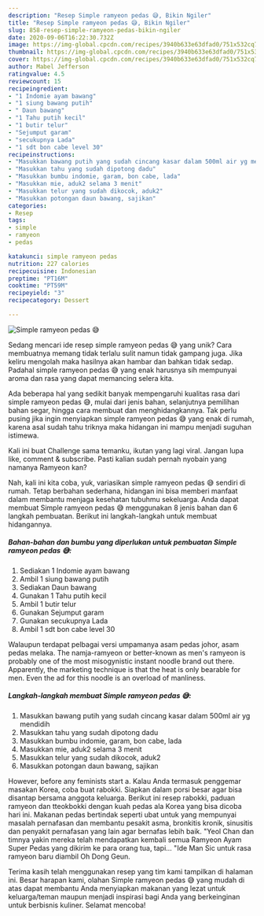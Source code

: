 ```yaml
---
description: "Resep Simple ramyeon pedas 😅, Bikin Ngiler"
title: "Resep Simple ramyeon pedas 😅, Bikin Ngiler"
slug: 858-resep-simple-ramyeon-pedas-bikin-ngiler
date: 2020-09-06T16:22:30.732Z
image: https://img-global.cpcdn.com/recipes/3940b633e63dfad0/751x532cq70/simple-ramyeon-pedas-😅-foto-resep-utama.jpg
thumbnail: https://img-global.cpcdn.com/recipes/3940b633e63dfad0/751x532cq70/simple-ramyeon-pedas-😅-foto-resep-utama.jpg
cover: https://img-global.cpcdn.com/recipes/3940b633e63dfad0/751x532cq70/simple-ramyeon-pedas-😅-foto-resep-utama.jpg
author: Mabel Jefferson
ratingvalue: 4.5
reviewcount: 15
recipeingredient:
- "1 Indomie ayam bawang"
- "1 siung bawang putih"
- " Daun bawang"
- "1 Tahu putih kecil"
- "1 butir telur"
- "Sejumput garam"
- "secukupnya Lada"
- "1 sdt bon cabe level 30"
recipeinstructions:
- "Masukkan bawang putih yang sudah cincang kasar dalam 500ml air yg mendidih"
- "Masukkan tahu yang sudah dipotong dadu"
- "Masukkan bumbu indomie, garam, bon cabe, lada"
- "Masukkan mie, aduk2 selama 3 menit"
- "Masukkan telur yang sudah dikocok, aduk2"
- "Masukkan potongan daun bawang, sajikan"
categories:
- Resep
tags:
- simple
- ramyeon
- pedas

katakunci: simple ramyeon pedas 
nutrition: 227 calories
recipecuisine: Indonesian
preptime: "PT16M"
cooktime: "PT59M"
recipeyield: "3"
recipecategory: Dessert

---
```



![Simple ramyeon pedas 😅](https://img-global.cpcdn.com/recipes/3940b633e63dfad0/751x532cq70/simple-ramyeon-pedas-😅-foto-resep-utama.jpg)

Sedang mencari ide resep simple ramyeon pedas 😅 yang unik? Cara membuatnya memang tidak terlalu sulit namun tidak gampang juga. Jika keliru mengolah maka hasilnya akan hambar dan bahkan tidak sedap. Padahal simple ramyeon pedas 😅 yang enak harusnya sih mempunyai aroma dan rasa yang dapat memancing selera kita.

Ada beberapa hal yang sedikit banyak mempengaruhi kualitas rasa dari simple ramyeon pedas 😅, mulai dari jenis bahan, selanjutnya pemilihan bahan segar, hingga cara membuat dan menghidangkannya. Tak perlu pusing jika ingin menyiapkan simple ramyeon pedas 😅 yang enak di rumah, karena asal sudah tahu triknya maka hidangan ini mampu menjadi suguhan istimewa.

Kali ini buat Challenge sama temanku, ikutan yang lagi viral. Jangan lupa like, comment &amp; subscribe. Pasti kalian sudah pernah nyobain yang namanya Ramyeon kan?


Nah, kali ini kita coba, yuk, variasikan simple ramyeon pedas 😅 sendiri di rumah. Tetap berbahan sederhana, hidangan ini bisa memberi manfaat dalam membantu menjaga kesehatan tubuhmu sekeluarga. Anda dapat membuat Simple ramyeon pedas 😅 menggunakan 8 jenis bahan dan 6 langkah pembuatan. Berikut ini langkah-langkah untuk membuat hidangannya.

<!--inarticleads1-->

##### Bahan-bahan dan bumbu yang diperlukan untuk pembuatan Simple ramyeon pedas 😅:

1. Sediakan 1 Indomie ayam bawang
1. Ambil 1 siung bawang putih
1. Sediakan  Daun bawang
1. Gunakan 1 Tahu putih kecil
1. Ambil 1 butir telur
1. Gunakan Sejumput garam
1. Gunakan secukupnya Lada
1. Ambil 1 sdt bon cabe level 30


Walaupun terdapat pelbagai versi umpamanya asam pedas johor, asam pedas melaka. The namja-ramyeon or better-known as men&#39;s ramyeon is probably one of the most misogynistic instant noodle brand out there. Apparently, the marketing technique is that the heat is only bearable for men. Even the ad for this noodle is an overload of manliness. 

<!--inarticleads2-->

##### Langkah-langkah membuat Simple ramyeon pedas 😅:

1. Masukkan bawang putih yang sudah cincang kasar dalam 500ml air yg mendidih
1. Masukkan tahu yang sudah dipotong dadu
1. Masukkan bumbu indomie, garam, bon cabe, lada
1. Masukkan mie, aduk2 selama 3 menit
1. Masukkan telur yang sudah dikocok, aduk2
1. Masukkan potongan daun bawang, sajikan


However, before any feminists start a. Kalau Anda termasuk penggemar masakan Korea, coba buat rabokki. Siapkan dalam porsi besar agar bisa disantap bersama anggota keluarga. Berikut ini resep rabokki, paduan ramyeon dan tteokbokki dengan kuah pedas ala Korea yang bisa dicoba hari ini. Makanan pedas bertindak seperti ubat untuk yang mempunyai masalah pernafasan dan membantu pesakit asma, bronkitis kronik, sinusitis dan penyakit pernafasan yang lain agar bernafas lebih baik. &#34;Yeol Chan dan timnya yakin mereka telah mendapatkan kembali semua Ramyeon Ayam Super Pedas yang dikirim ke para orang tua, tapi… &#34;Ide Man Sic untuk rasa ramyeon baru diambil Oh Dong Geun. 

Terima kasih telah menggunakan resep yang tim kami tampilkan di halaman ini. Besar harapan kami, olahan Simple ramyeon pedas 😅 yang mudah di atas dapat membantu Anda menyiapkan makanan yang lezat untuk keluarga/teman maupun menjadi inspirasi bagi Anda yang berkeinginan untuk berbisnis kuliner. Selamat mencoba!
